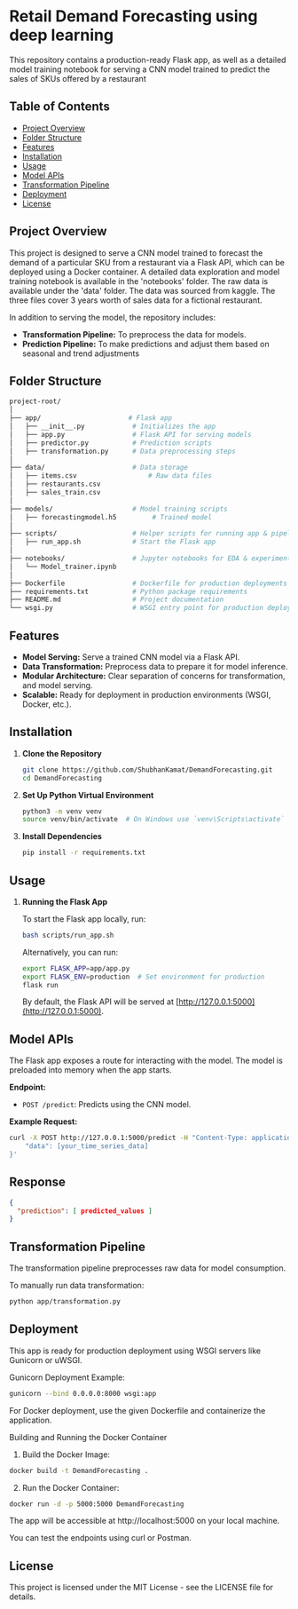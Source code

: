 # Retail Demand Forecasting using deep learning

This repository contains a production-ready Flask app, as well as a detailed model training notebook for serving a CNN model trained to predict the sales of SKUs offered by a restaurant

## Table of Contents
- [Project Overview](#project-overview)
- [Folder Structure](#folder-structure)
- [Features](#features)
- [Installation](#installation)
- [Usage](#usage)
- [Model APIs](#model-apis)
- [Transformation Pipeline](#transformation-pipeline)
- [Deployment](#deployment)
- [License](#license)

## Project Overview

This project is designed to serve a CNN model trained to forecast the demand of a particular SKU from a restaurant via a Flask API, which can be deployed using a Docker container. A detailed data exploration and model training notebook is available in the 'notebooks' folder. The raw data is available under the 'data' folder. The data was sourced from kaggle. The three files cover 3 years worth of sales data for a fictional restaurant.

In addition to serving the model, the repository includes:
- **Transformation Pipeline:** To preprocess the data for models.
- **Prediction Pipeline:** To make predictions and adjust them based on seasonal and trend adjustments


## Folder Structure

```bash
project-root/
│
├── app/                      # Flask app
│   ├── __init__.py            # Initializes the app
│   ├── app.py                 # Flask API for serving models
│   ├── predictor.py           # Prediction scripts
│   ├── transformation.py      # Data preprocessing steps
│
├── data/                      # Data storage 
│   ├── items.csv                  # Raw data files
│   ├── restaurants.csv           
│   ├── sales_train.csv            
│
├── models/                    # Model training scripts
│   ├── forecastingmodel.h5         # Trained model
│
├── scripts/                   # Helper scripts for running app & pipelines
│   ├── run_app.sh             # Start the Flask app
│
├── notebooks/                 # Jupyter notebooks for EDA & experiments
│   └── Model_trainer.ipynb
│
├── Dockerfile                 # Dockerfile for production deployments
├── requirements.txt           # Python package requirements
├── README.md                  # Project documentation
└── wsgi.py                    # WSGI entry point for production deployment
```
## Features

- **Model Serving:** Serve a trained CNN model via a Flask API.
- **Data Transformation:** Preprocess data to prepare it for model inference.
- **Modular Architecture:** Clear separation of concerns for transformation, and model serving.
- **Scalable:** Ready for deployment in production environments (WSGI, Docker, etc.).

## Installation

1. **Clone the Repository**

    ```bash
    git clone https://github.com/ShubhanKamat/DemandForecasting.git
    cd DemandForecasting
    ```

2. **Set Up Python Virtual Environment**

    ```bash
    python3 -m venv venv
    source venv/bin/activate  # On Windows use `venv\Scripts\activate`
    ```

3. **Install Dependencies**

    ```bash
    pip install -r requirements.txt
    ```


## Usage

1. **Running the Flask App**

    To start the Flask app locally, run:

    ```bash
    bash scripts/run_app.sh
    ```

    Alternatively, you can run:

    ```bash
    export FLASK_APP=app/app.py
    export FLASK_ENV=production  # Set environment for production
    flask run
    ```

    By default, the Flask API will be served at [http://127.0.0.1:5000](http://127.0.0.1:5000).

## Model APIs

The Flask app exposes a route for interacting with the model. The model is preloaded into memory when the app starts.

**Endpoint:**

- `POST /predict`: Predicts using the CNN model.


**Example Request:**

```bash
curl -X POST http://127.0.0.1:5000/predict -H "Content-Type: application/json" -d '{
    "data": [your_time_series_data]
}'
```
## Response

```json
{
  "prediction": [ predicted_values ]
}
```

## Transformation Pipeline
The transformation pipeline preprocesses raw data for model consumption.

To manually run data transformation:

```bash
python app/transformation.py
```

## Deployment
This app is ready for production deployment using WSGI servers like Gunicorn or uWSGI.

Gunicorn Deployment Example:

```bash
gunicorn --bind 0.0.0.0:8000 wsgi:app
```
For Docker deployment, use the given Dockerfile and containerize the application.

Building and Running the Docker Container

1. Build the Docker Image:

```bash
docker build -t DemandForecasting .
```
2. Run the Docker Container:

```bash
docker run -d -p 5000:5000 DemandForecasting
```

The app will be accessible at http://localhost:5000 on your local machine.

You can test the endpoints using curl or Postman.


## License
This project is licensed under the MIT License - see the LICENSE file for details.
